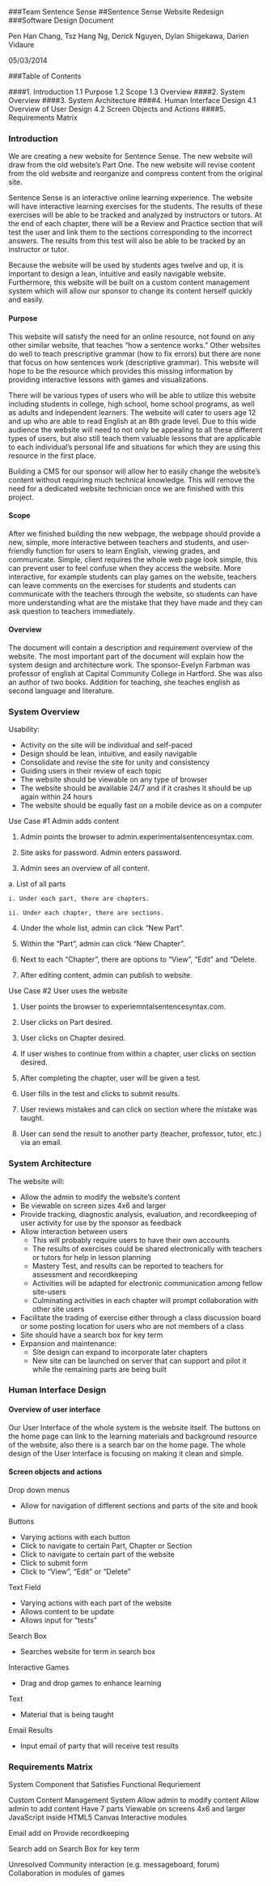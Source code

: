 ###Team Sentence Sense
##Sentence Sense Website Redesign
###Software Design Document











Pen Han Chang, Tsz Hang Ng, Derick Nguyen, Dylan Shigekawa, Darien Vidaure

05/03/2014

###Table of Contents

####1.      Introduction
    1.1    Purpose
    1.2    Scope
    1.3    Overview
####2.     System Overview
####3.     System Architecture
####4.      Human Interface Design
    4.1    Overview of User Design
    4.2    Screen Objects and Actions
####5.      Requirements Matrix

























### Introduction

We are creating a new website for Sentence Sense.  The new website will draw from the old website’s Part One.  The new website will revise content from the old website and reorganize and compress content from the original site.  

Sentence Sense is an interactive online learning experience.  The website will have interactive learning exercises for the students.  The results of these exercises will be able to be tracked and analyzed by instructors or tutors.  At the end of each chapter, there will be a Review and Practice section that will test the user and link them to the sections corresponding to the incorrect answers.  The results from this test will also be able to be tracked by an instructor or tutor.

Because the website will be used by students ages twelve and up, it is important to design a lean, intuitive and easily navigable website.  Furthermore, this website will be built on a custom content management system which will allow our sponsor to change its content herself quickly and easily.

#### Purpose

This website will satisfy the need for an online resource, not found on any other similar website, that teaches “how a sentence works.” Other websites do well to teach prescriptive grammar (how to fix errors) but there are none that focus on how sentences work (descriptive grammar). This website will hope to be the resource which provides this missing information by providing interactive lessons with games and visualizations.

There will be various types of users who will be able to utilize this website including students in college, high school, home school programs, as well as adults and independent learners. The website will cater to users age 12 and up who are able to read English at an 8th grade level. Due to this wide audience the website will need to not only be appealing to all these different types of users, but also still teach them valuable lessons that are applicable to each individual’s personal life and situations for which they are using this resource in the first place.

Building a CMS for our sponsor will allow her to easily change the website’s content without requiring much technical knowledge. This will remove the need for a dedicated website technician once we are finished with this project.

#### Scope
After we finished building the new webpage, the webpage should provide a new, simple, more interactive between teachers and students, and user-friendly function for users to learn English, viewing grades, and communicate. Simple, client requires the whole web page look simple, this can prevent user to feel confuse when they access the website. More interactive, for example students can play games on the website, teachers can leave comments on the exercises for students and students can communicate with the teachers through the website, so students can have more understanding what are the mistake that they have made and they can ask question to teachers immediately. 


#### Overview
The document will contain a description and requirement overview of the website. The most important part of the document will explain how the system design and architecture work. The sponsor-Evelyn Farbman was professor of english at Capital Community College in Hartford. She was also an author of two books. Addition for teaching, she teaches english as second language and literature. 


### System Overview
Usability:
+ Activity on the site will be individual and self-paced
+ Design should be lean, intuitive, and easily navigable
+ Consolidate and revise the site for unity and consistency
+ Guiding users in their review of each topic
+ The website should be viewable on any type of browser
+ The website should be available 24/7 and if it crashes it should be up again within 24 hours
+ The website should be equally fast on a mobile device as on a computer

Use Case #1 Admin adds content

1. Admin points the browser to admin.experimentalsentencesyntax.com.

2. Site asks for password. Admin enters password.

3. Admin sees an overview of all content.

 a. List of all parts
 
    i. Under each part, there are chapters.
    
    ii. Under each chapter, there are sections.
    
4. Under the whole list, admin can click “New Part”.

5. Within the “Part”, admin can click “New Chapter”.

6. Next to each “Chapter”, there are options to “View”, “Edit” and “Delete.

7. After editing content, admin can publish to website.
 

Use Case #2 User uses the website

1. User points the browser to experiemntalsentencesyntax.com.

2. User clicks on Part desired.

3. User clicks on Chapter desired.

4. If user wishes to continue from within a chapter, user clicks on section desired.

5. After completing the chapter, user will be given a test.

6. User fills in the test and clicks to submit results.

7. User reviews mistakes and can click on section where the mistake was taught.

8. User can send the result to another party (teacher, professor, tutor, etc.) via an email.


### System Architecture
The website will:

+ Allow the admin to modify the website’s content
+ Be viewable on screen sizes 4x6 and larger
+ Provide  tracking, diagnostic analysis, evaluation, and recordkeeping of user activity for use by   the sponsor as feedback
+ Allow interaction between users
  + This will probably require users to have their own accounts
  + The results of exercises could be shared electronically with teachers or tutors for help in lesson planning
  + Mastery Test, and results can be reported to teachers for assessment and recordkeeping
  + Activities will be adapted for electronic communication among fellow site-users
  + Culminating activities in each chapter will prompt collaboration with other site users
+ Facilitate the trading of exercise either through a class discussion board or some posting location for users who are not members of a class
+ Site should have a search box for key term
+ Expansion and maintenance:
  + Site design can expand to incorporate later chapters
  + New site can be launched on server that can support and pilot it while the remaining parts are being built


### Human Interface Design

#### Overview of user interface
Our User Interface of the whole system is the website itself. The buttons on the home page can link to the learning materials and background resource of the website, also there is a search bar on the home page. The whole design of the User Interface is focusing on making it clean and simple.

#### Screen objects and actions
Drop down menus
+ Allow for navigation of different sections and parts of the site and book

Buttons
+ Varying actions with each button
+ Click to navigate to certain Part, Chapter or Section
+ Click to navigate to certain part of the website
+ Click to submit form
+ Click to “View”, “Edit” or “Delete”

Text Field
+ Varying actions with each part of the website
+ Allows content to be update
+ Allows input for “tests” 

Search Box
+ Searches website for term in search box

Interactive Games
+ Drag and drop games to enhance learning

Text
+ Material that is being taught

Email Results
+ Input email of party that will receive test results

### Requirements Matrix


System Component that Satisfies Functional Requriement








Custom Content Management System
Allow admin to modify content
Allow admin to add content
Have 7 parts
Viewable on screens 4x6 and larger
JavaScript inside HTML5 Canvas
Interactive modules






Email add on
Provide recordkeeping






Search add on
Search Box for key term






Unresolved
Community interaction (e.g. messageboard, forum)
Collaboration in modules of games






